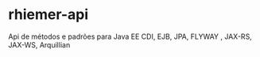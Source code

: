 # rhiemer-api
Api de métodos e padrões para Java EE
CDI, EJB, JPA, FLYWAY , JAX-RS, JAX-WS, Arquillian
